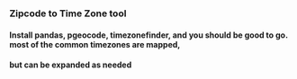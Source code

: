 ### Zipcode to Time Zone tool
#### Install pandas, pgeocode, timezonefinder, and you should be good to go. most of the common timezones are mapped,
#### but can be expanded as needed
